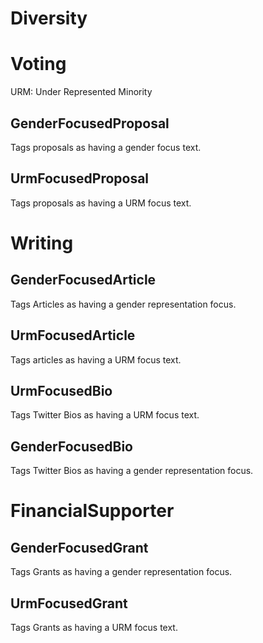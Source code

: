 # Diversity 

# Voting

URM: Under Represented Minority

## GenderFocusedProposal

Tags proposals as having a gender focus text.

## UrmFocusedProposal

Tags proposals as having a URM focus text.

# Writing

## GenderFocusedArticle

Tags Articles as having a gender representation focus.

## UrmFocusedArticle

Tags articles as having a URM focus text.

## UrmFocusedBio

Tags Twitter Bios as having a URM focus text.

## GenderFocusedBio

Tags Twitter Bios as having a gender representation focus.

# FinancialSupporter

## GenderFocusedGrant

Tags Grants as having a gender representation focus.

## UrmFocusedGrant

Tags Grants as having a URM focus text.
